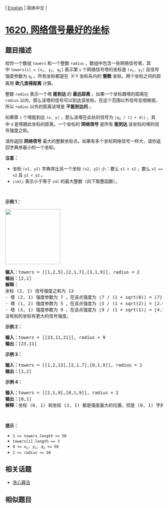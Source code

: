 
| [English](README_EN.md) | 简体中文 |

# [1620. 网络信号最好的坐标](https://leetcode-cn.com/problems/coordinate-with-maximum-network-quality/)

## 题目描述

<p>给你一个数组 <code>towers</code> 和一个整数 <code>radius</code> ，数组中包含一些网络信号塔，其中 <code>towers[i] = [x<sub>i</sub>, y<sub>i</sub>, q<sub>i</sub>]</code> 表示第 <code>i</code> 个网络信号塔的坐标是 <code>(x<sub>i</sub>, y<sub>i</sub>)</code> 且信号强度参数为 <code>q<sub>i</sub></code><sub> </sub>。所有坐标都是在  X-Y 坐标系内的 <strong>整数</strong> 坐标。两个坐标之间的距离用 <strong>欧几里得距离</strong> 计算。</p>

<p>整数 <code>radius</code> 表示一个塔 <strong>能到达 </strong>的 <strong>最远距离</strong> 。如果一个坐标跟塔的距离在 <code>radius</code> 以内，那么该塔的信号可以到达该坐标。在这个范围以外信号会很微弱，所以 <code>radius</code> 以外的距离该塔是 <strong>不能到达的</strong> 。</p>

<p>如果第 <code>i</code> 个塔能到达 <code>(x, y)</code> ，那么该塔在此处的信号为 <code>⌊q<sub>i</sub> / (1 + d)⌋</code> ，其中 <code>d</code> 是塔跟此坐标的距离。一个坐标的 <b>网络信号</b> 是所有 <strong>能到达 </strong>该坐标的塔的信号强度之和。</p>

<p>请你返回 <strong>网络信号</strong> 最大的整数坐标点。如果有多个坐标网络信号一样大，请你返回字典序最小的一个坐标。</p>

<p><strong>注意：</strong></p>

<ul>
	<li>坐标 <code>(x1, y1)</code> 字典序比另一个坐标 <code>(x2, y2)</code> 小：要么 <code>x1 < x2</code> ，要么 <code>x1 == x2</code> 且 <code>y1 < y2</code> 。</li>
	<li><code>⌊val⌋</code> 表示小于等于 <code>val</code> 的最大整数（向下取整函数）。</li>
</ul>

<p> </p>

<p><strong>示例 1：</strong></p>
<img alt="" src="https://assets.leetcode-cn.com/aliyun-lc-upload/uploads/2020/10/17/untitled-diagram.png" style="width: 176px; height: 176px;" />
<pre>
<b>输入：</b>towers = [[1,2,5],[2,1,7],[3,1,9]], radius = 2
<b>输出：</b>[2,1]
<strong>解释：</strong>
坐标 (2, 1) 信号强度之和为 13
- 塔 (2, 1) 强度参数为 7 ，在该点强度为 ⌊7 / (1 + sqrt(0)⌋ = ⌊7⌋ = 7
- 塔 (1, 2) 强度参数为 5 ，在该点强度为 ⌊5 / (1 + sqrt(2)⌋ = ⌊2.07⌋ = 2
- 塔 (3, 1) 强度参数为 9 ，在该点强度为 ⌊9 / (1 + sqrt(1)⌋ = ⌊4.5⌋ = 4
没有别的坐标有更大的信号强度。</pre>

<p><strong>示例 2：</strong></p>

<pre>
<b>输入：</b>towers = [[23,11,21]], radius = 9
<b>输出：</b>[23,11]
</pre>

<p><strong>示例 3：</strong></p>

<pre>
<b>输入：</b>towers = [[1,2,13],[2,1,7],[0,1,9]], radius = 2
<b>输出：</b>[1,2]
</pre>

<p><strong>示例 4：</strong></p>

<pre>
<b>输入：</b>towers = [[2,1,9],[0,1,9]], radius = 2
<b>输出：</b>[0,1]
<strong>解释：</strong>坐标 (0, 1) 和坐标 (2, 1) 都是强度最大的位置，但是 (0, 1) 字典序更小。
</pre>

<p> </p>

<p><strong>提示：</strong></p>

<ul>
	<li><code>1 <= towers.length <= 50</code></li>
	<li><code>towers[i].length == 3</code></li>
	<li><code>0 <= x<sub>i</sub>, y<sub>i</sub>, q<sub>i</sub> <= 50</code></li>
	<li><code>1 <= radius <= 50</code></li>
</ul>


## 相关话题

- [贪心算法](https://leetcode-cn.com/tag/greedy)

## 相似题目


